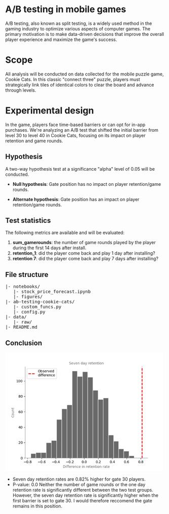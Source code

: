 # A/B testing in mobile games

A/B testing, also known as split testing, is a widely used method in the gaming industry to optimize various aspects of computer games. The primary motivation is to make data-driven decisions that improve the overall player experience and maximize the game's success.

# Scope
All analysis will be conducted on data collected for the mobile puzzle game, Cookie Cats. In this classic "connect three" puzzle, players must strategically link tiles of identical colors to clear the board and advance through levels.

# Experimental design

In the game, players face time-based barriers or can opt for in-app purchases. We're analyzing an A/B test that shifted the initial barrier from level 30 to level 40 in Cookie Cats, focusing on its impact on player retention and game rounds.

## Hypothesis
A two-way hypothesis test at a significance "alpha" level of 0.05 will be conducted.

* **Null hypothesis**: Gate position has no impact on player retention/game rounds.

* **Alternate hypothesis**: Gate position has an impact on player retention/game rounds.

## Test statistics

The following metrics are available and will be evaluated:

1. **sum_gamerounds**: the number of game rounds played by the player during the first 14 days after install.
2. **retention_1**: did the player come back and play 1 day after installing?
3. **retention 7**: did the player come back and play 7 days after installing?

## File structure
<pre>
|- notebooks/
   |- stock_price_forecast.ipynb
   |- figures/
|- ab-testing-cookie-cats/
   |- custom_funcs.py
   |- config.py
|- data/
   |- raw/
|- README.md
</pre>

## Conclusion
<img src="./notebooks/figures/7retention_sampling_distribution.png" 
     align="centre" 
     width="500" />

* Seven day retention rates are 0.82% higher for gate 30 players.
* P-value: 0.0
Neither the number of game rounds or the one day retention rate is significantly different between the two test groups. However, the seven day retention rate is significantly higher when the first barrier is set to gate 30. I would therefore reccomend the gate remains in this position.


